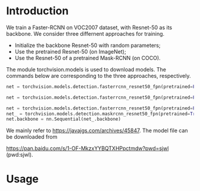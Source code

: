 # Introduction
We train a Faster-RCNN on VOC2007 dataset, with Resnet-50 as its backbone. We consider three differnent approaches for training.

+ Initialize the backbone Resnet-50 with random parameters;
+ Use the pretrained Resnet-50 (on ImageNet);
+ Use the Resnet-50 of a pretrained Mask-RCNN (on COCO).

The module torchvision.models is used to download models. The commands below are corresponding to the three approaches, respectively.

```python
net = torchvision.models.detection.fasterrcnn_resnet50_fpn(pretrained=False, pretrained_backbone=False) 
```

```python
net = torchvision.models.detection.fasterrcnn_resnet50_fpn(pretrained=False, pretrained_backbone=True) 
```

```python
net = torchvision.models.detection.fasterrcnn_resnet50_fpn(pretrained=False, pretrained_backbone=False) 
net_ = torchvision.models.detection.maskrcnn_resnet50_fpn(pretrained=True, pretrained_backbone=True)
net.backbone = nn.Sequential(net_.backbone)
```

We mainly refer to https://javajgs.com/archives/45847. The model file can be downloaded from 

https://pan.baidu.com/s/1-OF-MkzxYYBQTXHPpctmdw?pwd=sjwl (pwd:sjwl).

# Usage


